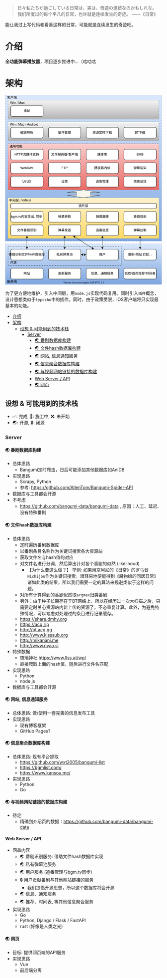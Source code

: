 > 日々私たちが過ごしている日常は、実は、奇迹の連続なのかもしれな。<br>
> 我们所度过的每个平凡的日常，也许就是连续发生的奇迹。
> ——《日常》

能让我过上写代码和看番这样的日常，可能就是连续发生的奇迹吧。

# 介绍

**全功能弹幕播放器**，项目逐步推进中...（咕咕咕

# 架构

<div align="center">
	<img src="imgs/nichijou.svg" alt="nichijou"/>
</div>

为了更方便地维护，引入中间层，用`node.js`实现代码复用。同时引入`插件`概念，设计思想类似于`typecho`中的插件。同时，由于政策受限，iOS客户端将只实现最基本的功能。

- [介绍](#介绍)
- [架构](#架构)
	- [设想 & 可能用到的技术栈](#设想--可能用到的技术栈)
		- [Server](#server)
			- [🌏 番剧数据库构建](#-番剧数据库构建)
			- [🌏 文件hash数据库构建](#-文件hash数据库构建)
			- [🌏 网站, 信息通知服务](#-网站-信息通知服务)
			- [🌏 信息聚合数据库构建](#-信息聚合数据库构建)
			- [🌏 与视频网站链接的数据库构建](#-与视频网站链接的数据库构建)
			- [Web Server / API](#web-server--api)
			- [🌏 网页](#-网页)

## 设想 & 可能用到的技术栈

- ✅: 完成, 🚧: 施工中, ❌: 未开始
- 🌏: 开源, 🔒: 闭源

### Server

#### 🌏 番剧数据库构建

- 总体思路
  - Bangumi定时爬虫，日后可能添加其他数据库如AniDB
- 实现思路
  - Scrapy, Python
  - 参考: https://github.com/AllenTom/Bangumi-Spider-API
- 数据库与工具都会开源
- 不考虑
  - https://github.com/bangumi-data/bangumi-data , 原因：人工、延迟、没有特殊番剧

#### 🌏 文件hash数据库构建

- 总体思路
  - 定时遍历番剧数据库
  - 以番剧条目名称作为关键词搜索各大资源站
  - 获取文件名与hash值的对应
  - 对文件名进行分词，然后算出针对各个番剧的似然 (likelihood)
	- 【为什么要这么做？】 举例: 如果用京阿尼的《日常》的罗马音`Nichijou`作为关键词搜索，很轻易地便能得到《魔物娘的同居日常》诸如此类的结果，所以我们需要一定的算法来规避类似于这样的问题。
  - 对所有计算得到的番剧似然取`argmax`归类番剧
  - 另外：由于种子长期存在于BT网络上，所以在经历过一次大扫描之后，只需要定时关心资源站内新上传的资源了，不必重复计算。此外，为避免特殊情况，可以考虑对处理过的条目进行记录缓存。
  - https://share.dmhy.org
  - https://acg.rip
  - http://bt.acg.gg
  - http://www.kisssub.org
  - http://mikanani.me
  - http://www.nyaa.si
- 特殊数据
  - 琉璃神社 https://www.llss.at/wp/
  - 直接爬取上面的hash值，随后进行文件名匹配
- 实现思路
  - Python
  - node.js
- 数据库与工具都会开源

#### 🌏 网站, 信息通知服务

- 总体思路: 做/使用一套完善的信息发布工具
- 实现思路
  - 现有博客框架
  - GitHub Pages?

#### 🌏 信息聚合数据库构建

- 总体思路: 现有平台抓取
  - https://github.com/wxt2005/bangumi-list
  - https://bgmlist.com/
  - https://www.kansou.me/
- 实现思路
  - Python
  - Go

#### 🌏 与视频网站链接的数据库构建

- 待定
  - 精确到介绍页的数据：https://github.com/bangumi-data/bangumi-data

#### Web Server / API

- 涵盖内容
  - 🌏 番剧识别服务: 借助文件hash数据库实现
  - 🌏 私有弹幕池服务
  - 🌏 用户服务 (追番管理与bgm.tv同步)
  - 🔒 用户贡献番剧与其他网站链接的服务
	- 我们提倡开源思想，所以这个数据库将会开源
  - 🌏 信息、通知服务
  - 🌏 推荐、时间表, 等其他信息聚合服务
- 实现思路
  - Go
  - Python, Django / Flask / FastAPI
  - rust (好像是人类之光)

#### 🌏 网页

- 目标: 提供网页端的API服务
- 实现思路
  - Vue
  - 前后端分离
